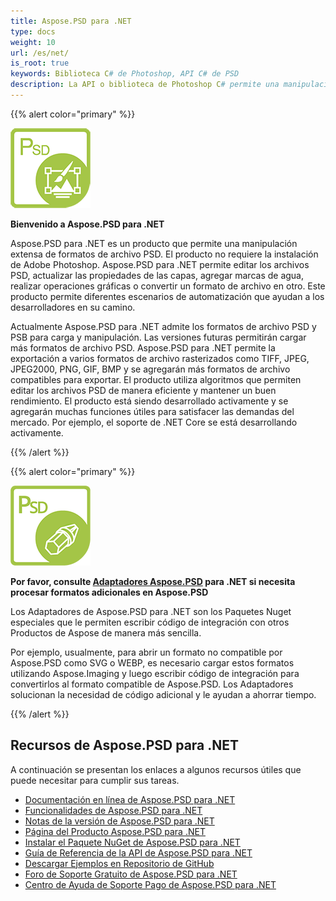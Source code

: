 ```yaml
---
title: Aspose.PSD para .NET
type: docs
weight: 10
url: /es/net/
is_root: true
keywords: Biblioteca C# de Photoshop, API C# de PSD
description: La API o biblioteca de Photoshop C# permite una manipulación extensa de formatos de archivo PSD. No requiere la instalación de Adobe Photoshop y es compatible con los formatos de archivo PSD y PSB para cargar, manipular y convertir a varios formatos de archivo rasterizados como TIFF, JPEG, JPEG2000, PNG, GIF y BMP.
---
```


{{% alert color="primary" %}} 

**![Logo del Producto Aspose.PSD para .NET](home_1.png)**

**Bienvenido a Aspose.PSD para .NET**

Aspose.PSD para .NET es un producto que permite una manipulación extensa de formatos de archivo PSD. El producto no requiere la instalación de Adobe Photoshop. Aspose.PSD para .NET permite editar los archivos PSD, actualizar las propiedades de las capas, agregar marcas de agua, realizar operaciones gráficas o convertir un formato de archivo en otro. Este producto permite diferentes escenarios de automatización que ayudan a los desarrolladores en su camino.

Actualmente Aspose.PSD para .NET admite los formatos de archivo PSD y PSB para carga y manipulación. Las versiones futuras permitirán cargar más formatos de archivo PSD. Aspose.PSD para .NET permite la exportación a varios formatos de archivo rasterizados como TIFF, JPEG, JPEG2000, PNG, GIF, BMP y se agregarán más formatos de archivo compatibles para exportar. El producto utiliza algoritmos que permiten editar los archivos PSD de manera eficiente y mantener un buen rendimiento. El producto está siendo desarrollado activamente y se agregarán muchas funciones útiles para satisfacer las demandas del mercado. Por ejemplo, el soporte de .NET Core se está desarrollando activamente.

{{% /alert %}} 

{{% alert color="primary" %}} 

**![Logo del Producto Aspose.PSD para Adaptadores para .NET](aspose_psd-for-net-adapter.png)**

**Por favor, consulte [Adaptadores Aspose.PSD](/psd/es/net/adapters) para .NET si necesita procesar formatos adicionales en Aspose.PSD**

Los Adaptadores de Aspose.PSD para .NET son los Paquetes Nuget especiales que le permiten escribir código de integración con otros Productos de Aspose de manera más sencilla.

Por ejemplo, usualmente, para abrir un formato no compatible por Aspose.PSD como SVG o WEBP, es necesario cargar estos formatos utilizando Aspose.Imaging y luego escribir código de integración para convertirlos al formato compatible de Aspose.PSD. Los Adaptadores solucionan la necesidad de código adicional y le ayudan a ahorrar tiempo.

{{% /alert %}} 

## **Recursos de Aspose.PSD para .NET**

A continuación se presentan los enlaces a algunos recursos útiles que puede necesitar para cumplir sus tareas.

- [Documentación en línea de Aspose.PSD para .NET](/psd/es/net/)
- [Funcionalidades de Aspose.PSD para .NET](/psd/es/net/features/)
- [Notas de la versión de Aspose.PSD para .NET](/psd/es/net/release-notes/)
- [Página del Producto Aspose.PSD para .NET](https://products.aspose.com/psd/net)
- [Instalar el Paquete NuGet de Aspose.PSD para .NET](https://www.nuget.org/packages/Aspose.PSD/)
- [Guía de Referencia de la API de Aspose.PSD para .NET](https://reference.aspose.com/net/psd)
- [Descargar Ejemplos en Repositorio de GitHub](https://github.com/aspose-psd/Aspose.PSD-for-.NET)
- [Foro de Soporte Gratuito de Aspose.PSD para .NET](https://forum.aspose.com/c/psd)
- [Centro de Ayuda de Soporte Pago de Aspose.PSD para .NET](https://helpdesk.aspose.com/)

